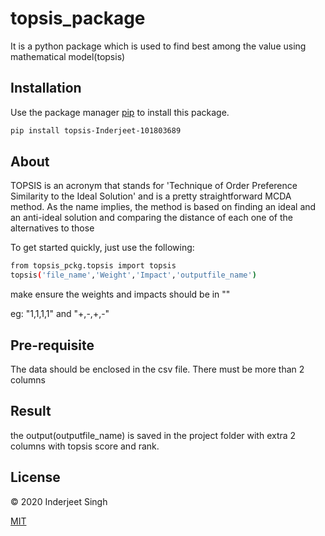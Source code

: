 # topsis_package
It is a python package which is used to find best among the value using mathematical model(topsis)

## Installation
Use the package manager [pip](https://pip.pypa.io/en/stable/) to install this package.

```bash
pip install topsis-Inderjeet-101803689
```

## About
TOPSIS is an acronym that stands for 'Technique of Order Preference Similarity to the Ideal Solution' and is a pretty straightforward MCDA method. As the name implies, the method is based on finding an ideal and an anti-ideal solution and comparing the distance of each one of the alternatives to those

To get started quickly, just use the following:

```bash
from topsis_pckg.topsis import topsis
topsis('file_name','Weight','Impact','outputfile_name')
```
make ensure the weights and impacts should be in "" 

eg: "1,1,1,1" and "+,-,+,-"

## Pre-requisite
The data should be enclosed in the csv file. There must be more than 2 columns

## Result
the output(outputfile_name)  is saved in the project folder with extra 2 columns with topsis score and rank.

## License
© 2020  Inderjeet Singh

[MIT](https://choosealicense.com/licenses/mit/)